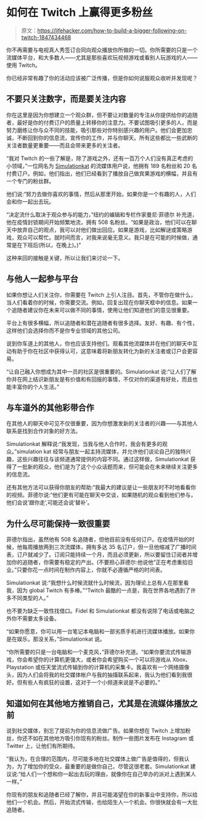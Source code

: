 # 如何在 Twitch 上赢得更多粉丝

> 原文：<https://lifehacker.com/how-to-build-a-bigger-following-on-twitch-1847434468>

你不再需要与电视真人秀签订合同向观众播放你所做的一切。你所需要的只是一个流媒体平台，和大多数人——尤其是那些喜欢玩视频游戏或看别人玩游戏的人——使用 Twitch。



你已经非常有趣了你的活动应该被广泛传播，但是你如何说服观众收听并发现呢？

## **不要只关注数字，而是要关注内容**

你在这里是因为你想建立一个观众群，但不要让对数量的专注从你提供给你的追随者，最好是你的付费订户的质量上转移你的注意力。不要试图吸引更多的人，而是努力磨练让你与众不同的技能，吸引那些对你特别感兴趣的用户。他们会更加忠诚，不断回到你的信息流，宣传你的工作，并与你聊天。所有这些都比一些武断的关注者数量更重要——而且会带来更多的关注者。

“我对 Twitch 的一些了解是，除了游戏之外，还有一百万个人们没有真正考虑的小领域，”一位网名为 [Simulationkat](https://www.twitch.tv/simulationkat) 的流媒体用户说，他拥有 189 名粉丝和 20 名付费订户。例如，他们指出，他们已经看到了播放自己做宾果游戏的横幅，并且有一个专门的粉丝群。

他们说:“努力去做你喜欢的事情，然后从那里开始，如果你是一个有趣的人，人们会和你一起出去玩。

“决定流什么取决于观众参与的能力，”纽约的编辑和专栏作家曼尼·菲德尔 补充道，他在疫情封锁期间开始频繁地流，拥有 508 名粉丝。“如果是政治，他们可以在聊天中放弃自己的观点，我可以对他们做出回应。如果是游戏，比如解谜或策略游戏，观众可以帮忙。就时间而言，对我来说毫无意义。我只是在可能的时候做，通常是在下班后(所以，在晚上)。)"

这种来回的接触是关键，所以让我们来讨论一下。

## **与他人一起参与平台**

如果你想让人们关注你，你需要在 Twitch 上引人注目。首先，不管你在做什么，当人们看着你的时候，你需要交流。例如，回复出现在你聊天框中的信息。如果一个追随者建议你在未来可以做不同的事情，使用让他们知道他们的意见很重要。

平台上有很多横幅，所以追随者和潜在追随者有很多选择。友好、有趣、有个性，这样他们会选择你而不是你专业领域的其他公司。

说到你车道上的其他人，你也应该支持他们。观看其他流媒体并在他们的聊天中互动有助于你在社区中获得认可，这意味着将新朋友转化为新的关注者或订户会更容易。

“让自己融入你想成为其中一员的社区是很重要的。Simulationkat 说:“让人们了解你并在网上结识新朋友是有价值和有回报的事情，不仅对你的渠道有好处，而且也能丰富你的个人生活。”

## **与车道外的其他彩带合作**

在其他人的聊天中可见不仅很重要，因为你想激发新的关注者的兴趣——与其他人联系是找到合作对象的好方法。

Simulationkat 解释说:“我发现，当我与他人合作时，我会有更多的观众。”simulation kat 经常与朋友一起主持流媒体，并允许他们谈论自己的独特兴趣，这些兴趣往往与该频道通常提供的内容不同。通过这样做，Simulationkat 获得了一批新的观众，他们是为了这个小众话题而来，但可能会在未来继续关注更多的信息流。

还有其他方法可以获得你朋友的帮助:“我最大的建议是让一些朋友时不时地看看你的视频。菲德尔说:“他们更有可能在聊天中交谈，如果随机的观众看到他们参与，他们会说‘跟你走’,可能还会说‘替补’。

## **为什么尽可能保持一致很重要**

菲德尔指出，虽然他有 508 名追随者，但他目前没有任何订户。在疫情开始的时候，他每周播放两到三次流媒体，拥有多达 35 名订户，但一旦他缩减了广播时间表，订户就减少了。订阅只能持续一个月，而且必须更新，所以要留住订阅者并增加你的追随者，你需要有稳定的产出。(不要担心菲德尔:他说他“正在考虑重拾旧业。”只要你花一点时间在制作内容上，你就不必遵循严格的时间表。

Simulationkat 说:“我想什么时候流就什么时候流，因为理论上总有人在那里看我，因为 global Twitch 有多棒。”“Twitch 最酷的一点是，我在世界各地遇到了许多不同类型的人。”

也不要为缺乏一致性找借口。Fidel 和 Simulationkat 都没有说除了电话或电脑之外你不需要太多设备。

“如果你愿意，你可以用一台笔记本电脑和一部劣质手机进行流媒体播放。如果你是在娱乐，那没关系，”Simulationkat 说。

“你所需要的只是一台电脑和一个麦克风，”菲德尔补充道。“如果你要流式传输游戏，你会希望你的计算机更强大，或者你会希望购买一个可以将游戏从 Xbox、Playstation 或任天堂流式传输到你的计算机的采集卡。我喜欢有一个网络摄像头，因为人们会将我的社交媒体帐户与我的抽搐联系起来，我认为他们看到我很好。但有些人有疯狂的设置，这对于一个小频道来说是不必要的。”

## **知道如何在其他地方推销自己，尤其是在流媒体播放之前**

说到社交媒体，别忘了提前为你的信息流做广告。如果你想在 Twitch 上增加粉丝，你还不如在其他地方吸引你现有的粉丝。制作一些图片发布在 Instagram 或 Twitter 上，让他们有所期待。

“我认为，在合理的范围内，尽可能多地在社交媒体上做广告是值得的，但我认为，为了增加你的受众，最重要的是做你自己，尽管这很老套。Simulationkat 建议说:“给人们一个想和你一起出去玩的理由，就像你在自己举办的派对上遇到某人一样。”

你现有的朋友和追随者已经了解你，并且可能渴望在你的新事业中支持你，所以给他们一个机会。然后，开始流式传输，也给陌生人一个机会。你很快就会有一大批追随者。